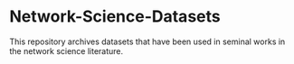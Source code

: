 # Network-Science-Datasets
This repository archives datasets that have been used in seminal works in the network science literature.

